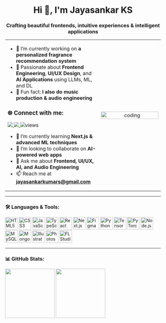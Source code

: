 <!-- Profile Header -->
<h1 align="center">Hi 👋, I'm Jayasankar KS</h1>
<h3 align="center">Crafting beautiful frontends, intuitive experiences & intelligent applications</h3>

<!-- Two-column layout -->
<table>
<tr>
<td width="60%">

- 🚀 I’m currently working on **a personalized fragrance recommendation system**
- 🎨 Passionate about **Frontend Engineering**, **UI/UX Design**, and **AI Applications** using LLMs, ML, and DL
- 🎵 Fun fact: **I also do music production & audio engineering**

### 🌐 Connect with me:
<a href="https://www.linkedin.com/in/jayasankar-ks-qa2003/" target="_blank">
  <img src="https://img.shields.io/badge/LinkedIn-0A66C2?style=for-the-badge&logo=linkedin&logoColor=white" />
</a>
<a href="mailto:jayasankarkumars@gmail.com" target="_blank">
  <img src="https://img.shields.io/badge/Email-D14836?style=for-the-badge&logo=gmail&logoColor=white" />
</a>

<img src="https://komarev.com/ghpvc/?username=ksjayasankar&label=Profile%20views&color=0e75b6&style=flat" alt="views" />

- 🌱 I’m currently learning **Next.js & advanced ML techniques**
- 🤝 I’m looking to collaborate on **AI-powered web apps**
- 💬 Ask me about **Frontend, UI/UX, AI, and Audio Engineering**
- 📫 Reach me at **jayasankarkumars@gmail.com**

</td>
<td width="40%" align="center">
  <img src="https://raw.githubusercontent.com/saadeghi/saadeghi/master/dino.gif" alt="coding" width="100%" />
</td>
</tr>
</table>

---

### 🛠 Languages & Tools:
<p align="left">
  <!-- Frontend -->
  <img src="https://cdn.jsdelivr.net/gh/devicons/devicon/icons/html5/html5-original.svg" height="40" alt="HTML5" />
  <img src="https://cdn.jsdelivr.net/gh/devicons/devicon/icons/css3/css3-original.svg" height="40" alt="CSS3" />
  <img src="https://cdn.jsdelivr.net/gh/devicons/devicon/icons/javascript/javascript-original.svg" height="40" alt="JavaScript" />
  <img src="https://cdn.jsdelivr.net/gh/devicons/devicon/icons/typescript/typescript-original.svg" height="40" alt="TypeScript" />
  <img src="https://cdn.jsdelivr.net/gh/devicons/devicon/icons/react/react-original.svg" height="40" alt="React" />
  <img src="https://cdn.jsdelivr.net/gh/devicons/devicon/icons/nextjs/nextjs-original.svg" height="40" alt="Next.js" />
  <img src="https://cdn.jsdelivr.net/gh/devicons/devicon/icons/figma/figma-original.svg" height="40" alt="Figma" />
  
  <!-- AI & Backend -->
  <img src="https://cdn.jsdelivr.net/gh/devicons/devicon/icons/python/python-original.svg" height="40" alt="Python" />
  <img src="https://cdn.jsdelivr.net/gh/devicons/devicon/icons/tensorflow/tensorflow-original.svg" height="40" alt="TensorFlow" />
  <img src="https://cdn.jsdelivr.net/gh/devicons/devicon/icons/pytorch/pytorch-original.svg" height="40" alt="PyTorch" />
  <img src="https://cdn.jsdelivr.net/gh/devicons/devicon/icons/nodejs/nodejs-original.svg" height="40" alt="Node.js" />
  <img src="https://cdn.jsdelivr.net/gh/devicons/devicon/icons/mysql/mysql-original.svg" height="40" alt="MySQL" />
  <img src="https://cdn.jsdelivr.net/gh/devicons/devicon/icons/mongodb/mongodb-original.svg" height="40" alt="MongoDB" />
  
  <!-- Creative -->
  <img src="https://cdn.jsdelivr.net/gh/devicons/devicon/icons/illustrator/illustrator-plain.svg" height="40" alt="Illustrator" />
  <img src="https://cdn.jsdelivr.net/gh/devicons/devicon/icons/photoshop/photoshop-plain.svg" height="40" alt="Photoshop" />
  <img src="https://cdn-icons-png.flaticon.com/512/5968/5968565.png" height="40" alt="FL Studio" />
</p>

---

### 📊 GitHub Stats:
<p>
  <img src="https://github-readme-stats.vercel.app/api?username=ksjayasankar&show_icons=true&theme=radical" height="160" />
  <img src="https://streak-stats.demolab.com?user=ksjayasankar&theme=radical" height="160" />
</p>
